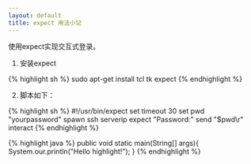 ```yaml
---
layout: default
title: expect 用法小记
---
```


使用expect实现交互式登录。

1. 安装expect

{% highlight sh %}
sudo apt-get install tcl tk expect
{% endhighlight %}

2. 脚本如下：

{% highlight sh %}
#!/usr/bin/expect
set timeout 30
set pwd "yourpassword"
spawn ssh serverip
expect "Password:"
send "$pwd\r"
interact
{% endhighlight %}


{% highlight java %}
public void static main(String[] args){
    System.our.println("Hello highlight!");
}
{% endhighlight %}
